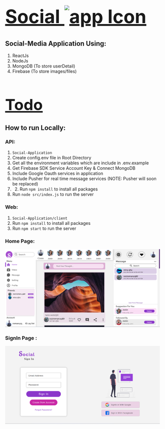 
[<h1 style="font-size:60px; width:100%;">Social  <img src="Interface/icons/Social_Icon.ico" style="width:80px;" alt="app Icon"/></h1>](Interface/icons/Social_Icon.ico)

## Social-Media Application Using:
1. ReactJs
2. NodeJs
3. MongoDB (To store userDetail)
4. Firebase (To store images/files)

[<h1 style="font-size:50px;">Todo</h1>](todo.md "Todo")
## How to run Locally:

### API:
1. `Social-Application`
2. Create config.env file in Root Directory
3. Get all the environment variables which are include in .env.example
4. Get Firebase SDK Service Account Key & Connect MongoDB
5. Include Google Oauth services in application
6. Include Pusher for real time message services (NOTE: Pusher will soon be replaced)
7. 2. Run `npm install` to install all packages
8. Run `node src/index.js` to run the server

### Web:
1. `Social-Application/client`
2. Run `npm install` to install all packages
3. Run `npm start` to run the server
### Home Page:
[<img src="interface/Home_Page.png" alt="Home_Page"></img>](Interface/Home_Page.png)
### SignIn Page :
[<img src="interface/Sign_In_Page.png" alt="webVplayer"></img>](Interface/Sign_In_Page.png)
<br/>
